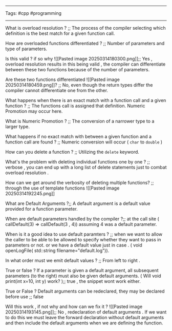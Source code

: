 ___
Tags: #cpp #programming
___

What is overload resolution ? ;; The process of the compiler selecting which definition is the best match for a given function call. 
<!--SR:!2025-03-17,3,250-->

How are overloaded functions differentiated ? ;; Number of parameters and type of parameters.
<!--SR:!2025-03-17,3,250-->

Is this valid ? if so why ![[Pasted image 20250314180300.png]];; Yes , overload resolution results in this being valid , the compiler can differentiate between these two functions because of the number of parameters.
<!--SR:!2025-03-17,3,250-->

Are these two functions differentiated ![[Pasted image 20250314180459.png]]? ;; No, even though the return types differ the compiler cannot differentiate one from the other.
<!--SR:!2025-03-15,1,230-->

What happens when there is an exact match with a function call and a given function ? ;; The functions call is assigned that definition. Numeric Promotion may occur here. 

What is Numeric Promotion ? ;; The conversion of a narrower type to a larger type. 

What happens if no exact match with between a given function and a function call are found ? ;; Numeric conversion will occur ( `char` to `double` )

How can you delete a function ? ;; Utilizing the `delete` keyword.  

What's the problem with deleting individual functions one by one ? ;; verbose , you can end up with a long list of delete statements just to combat overload resolution . 

How can we get around the verbosity of deleting multiple functions? ;; through the use of template functions ![[Pasted image 20250314192245.png]]

What are Default Arguments ?;; A default argument is a default value provided for a function parameter. 


When are default parameters handled by the compiler ?;; at the call site ( callDefault(3) => callDefault(3 , 4)) assuming 4 was a default parameter. 

When is it a good idea to use default paramters ? ;; when we want to allow the caller to be able to be allowed to specify whether they want to pass in parameters or not. or we have a default value just in case . ( void openLogFile( std::string filename="default.log")).

In what order must we emit default values ? ;; From left to right . 

True or false ? If a parameter is given a default argument, all subsequent parameters (to the right) must also be given default arguments. ( Will void print(int x=10, int y) work? );; true , the snippet wont work either. 

True or False ? Default arguments can be redeclared, they may be declared before use ;; false

Will this work , if not why and how can we fix it ? ![[Pasted image 20250314193145.png]];; No , redeclaration of default arguments . If we want to do this we must leave the forward declaration without default arguments and then include the default arguments when we are defining the function. 
